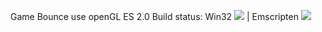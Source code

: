 Game Bounce use openGL ES 2.0
Build status: Win32 ![](https://img.shields.io/badge/build-passed-brightgreen.svg) | Emscripten ![](https://img.shields.io/badge/build-error-lightred.svg)
